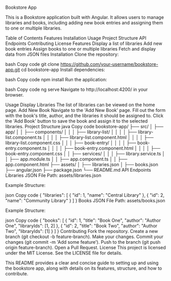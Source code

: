 Bookstore App

This is a Bookstore application built with Angular. It allows users to manage libraries and books, including adding new book entries and assigning them to one or multiple libraries.

Table of Contents
Features
Installation
Usage
Project Structure
API Endpoints
Contributing
License
Features
Display a list of libraries
Add new book entries
Assign books to one or multiple libraries
Fetch and display data from JSON files
Installation
Clone the repository:

bash
Copy code
git clone https://github.com/your-username/bookstore-app.git
cd bookstore-app
Install dependencies:

bash
Copy code
npm install
Run the application:

bash
Copy code
ng serve
Navigate to http://localhost:4200/ in your browser.

Usage
Display Libraries
The list of libraries can be viewed on the home page.
Add New Book
Navigate to the 'Add New Book' page.
Fill out the form with the book's title, author, and the libraries it should be assigned to.
Click the 'Add Book' button to save the book and assign it to the selected libraries.
Project Structure
java
Copy code
bookstore-app/
├── src/
│   ├── app/
│   │   ├── components/
│   │   │   ├── library-list/
│   │   │   │   ├── library-list.component.ts
│   │   │   │   ├── library-list.component.html
│   │   │   │   ├── library-list.component.css
│   │   │   ├── book-entry/
│   │   │   │   ├── book-entry.component.ts
│   │   │   │   ├── book-entry.component.html
│   │   │   │   ├── book-entry.component.css
│   │   ├── services/
│   │   │   ├── library.service.ts
│   │   ├── app.module.ts
│   │   ├── app.component.ts
│   │   ├── app.component.html
├── assets/
│   ├── libraries.json
│   ├── books.json
├── angular.json
├── package.json
└── README.md
API Endpoints
Libraries JSON File
Path: assets/libraries.json

Example Structure:

json
Copy code
{
  "libraries": [
    { "id": 1, "name": "Central Library" },
    { "id": 2, "name": "Community Library" }
  ]
}
Books JSON File
Path: assets/books.json

Example Structure:

json
Copy code
{
  "books": [
    { "id": 1, "title": "Book One", "author": "Author One", "libraryIds": [1, 2] },
    { "id": 2, "title": "Book Two", "author": "Author Two", "libraryIds": [1] }
  ]
}
Contributing
Fork the repository.
Create a new branch (git checkout -b feature-branch).
Make your changes.
Commit your changes (git commit -m 'Add some feature').
Push to the branch (git push origin feature-branch).
Open a Pull Request.
License
This project is licensed under the MIT License. See the LICENSE file for details.

This README provides a clear and concise guide to setting up and using the bookstore app, along with details on its features, structure, and how to contribute.







